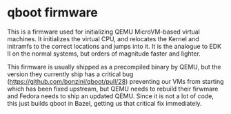 # qboot firmware
This is a firmware used for initializing QEMU MicroVM-based virtual machines. It initializes the virtual CPU, and
relocates the Kernel and initramfs to the correct locations and jumps into it. It is the analogue to EDK II on the
normal systems, but orders of magnitude faster and lighter.

This firmware is usually shipped as a precompiled binary by QEMU, but the version they currently ship has a critical
bug (https://github.com/bonzini/qboot/pull/28) preventing our VMs from starting which has been fixed upstream,
but QEMU needs to rebuild their firwmare and Fedora needs to ship an updated QEMU. Since it is not a lot of code, this
just builds qboot in Bazel, getting us that critical fix immediately.
